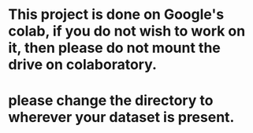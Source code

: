 # This project is done on Google's colab, if you do not wish to work on it, then please do not mount the drive on colaboratory.
# please change the directory to wherever your dataset is present.
